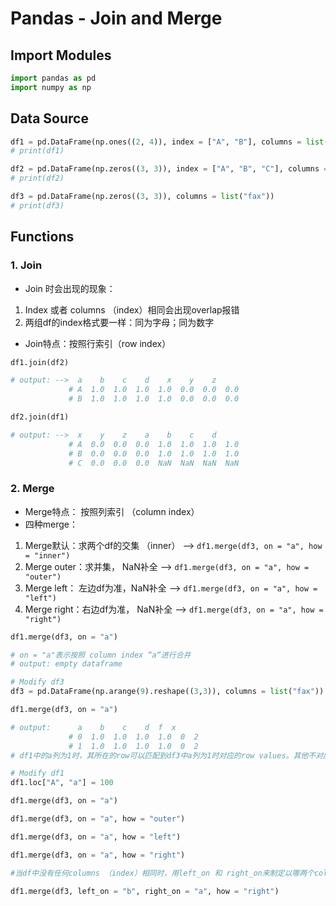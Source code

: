 # Pandas - Join and Merge

## Import Modules
```python
import pandas as pd
import numpy as np
```
## Data Source
```python
df1 = pd.DataFrame(np.ones((2, 4)), index = ["A", "B"], columns = list("abcd"))
# print(df1)

df2 = pd.DataFrame(np.zeros((3, 3)), index = ["A", "B", "C"], columns = list("xyz")) 
# print(df2)

df3 = pd.DataFrame(np.zeros((3, 3)), columns = list("fax")) 
# print(df3)
```

## Functions
### 1. Join
- Join 时会出现的现象：
1. Index 或者 columns （index）相同会出现overlap报错
2. 两组df的index格式要一样：同为字母；同为数字
- Join特点：按照行索引（row index）

```python
df1.join(df2)

# output: -->  a    b    c    d    x    y    z
             # A  1.0  1.0  1.0  1.0  0.0  0.0  0.0
             # B  1.0  1.0  1.0  1.0  0.0  0.0  0.0
```
```python
df2.join(df1) 

# output: -->  x    y    z    a    b    c    d
             # A  0.0  0.0  0.0  1.0  1.0  1.0  1.0
             # B  0.0  0.0  0.0  1.0  1.0  1.0  1.0
             # C  0.0  0.0  0.0  NaN  NaN  NaN  NaN
```

### 2. Merge
- Merge特点： 按照列索引 （column index）
- 四种merge：
1. Merge默认：求两个df的交集 （inner） --> `df1.merge(df3, on = "a", how = "inner")`
2. Merge outer：求并集， NaN补全 --> `df1.merge(df3, on = "a", how = "outer")`
3. Merge left： 左边df为准，NaN补全 --> `df1.merge(df3, on = "a", how = "left")`
4. Merge right：右边df为准， NaN补全 --> `df1.merge(df3, on = "a", how = "right")`

```python
df1.merge(df3, on = "a") 

# on = "a"表示按照 column index “a“进行合并 
# output: empty dataframe 
```
```python
# Modify df3
df3 = pd.DataFrame(np.arange(9).reshape((3,3)), columns = list("fax")) 

df1.merge(df3, on = "a")

# output:      a    b    c    d  f  x
             # 0  1.0  1.0  1.0  1.0  0  2
             # 1  1.0  1.0  1.0  1.0  0  2
# df1中的a列为1时，其所在的row可以匹配到df3中a列为1时对应的row values。其他不对应的rows不会被打印
```
```python
# Modify df1
df1.loc["A", "a"] = 100

df1.merge(df3, on = "a")

df1.merge(df3, on = "a", how = "outer")

df1.merge(df3, on = "a", how = "left")

df1.merge(df3, on = "a", how = "right")

#当df中没有任何columns （index）相同时，用left_on 和 right_on来制定以哪两个column为merge标准:

df1.merge(df3, left_on = "b", right_on = "a", how = "right")
```
